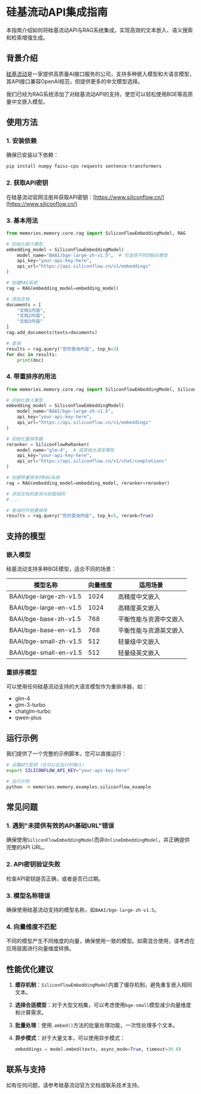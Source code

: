 # 硅基流动API集成指南

本指南介绍如何将硅基流动API与RAG系统集成，实现高效的文本嵌入、语义搜索和检索增强生成。

## 背景介绍

[硅基流动](https://www.siliconflow.cn/)是一家提供高质量AI接口服务的公司，支持多种嵌入模型和大语言模型，其API接口兼容OpenAI规范，但提供更多的中文模型选择。

我们已经为RAG系统添加了对硅基流动API的支持，使您可以轻松使用BGE等高质量中文嵌入模型。

## 使用方法

### 1. 安装依赖

确保已安装以下依赖：

```bash
pip install numpy faiss-cpu requests sentence-transformers
```

### 2. 获取API密钥

在硅基流动官网注册并获取API密钥：[https://www.siliconflow.cn/](https://www.siliconflow.cn/)

### 3. 基本用法

```python
from memories.memory.core.rag import SiliconFlowEmbeddingModel, RAG

# 初始化嵌入模型
embedding_model = SiliconFlowEmbeddingModel(
    model_name="BAAI/bge-large-zh-v1.5",  # 可选择不同的BGE模型
    api_key="your-api-key-here",
    api_url="https://api.siliconflow.cn/v1/embeddings"
)

# 创建RAG系统
rag = RAG(embedding_model=embedding_model)

# 添加文档
documents = [
    "文档1内容",
    "文档2内容",
    "文档3内容"
]
rag.add_documents(texts=documents)

# 查询
results = rag.query("您的查询内容", top_k=3)
for doc in results:
    print(doc)
```

### 4. 带重排序的用法

```python
from memories.memory.core.rag import SiliconFlowEmbeddingModel, SiliconFlowReRanker, RAG

# 初始化嵌入模型
embedding_model = SiliconFlowEmbeddingModel(
    model_name="BAAI/bge-large-zh-v1.5",
    api_key="your-api-key-here",
    api_url="https://api.siliconflow.cn/v1/embeddings"
)

# 初始化重排序器
reranker = SiliconFlowReRanker(
    model_name="glm-4",  # 或其他大语言模型
    api_key="your-api-key-here",
    api_url="https://api.siliconflow.cn/v1/chat/completions"
)

# 创建带重排序的RAG系统
rag = RAG(embedding_model=embedding_model, reranker=reranker)

# 添加文档和查询与前面相同
# ...

# 查询时开启重排序
results = rag.query("您的查询内容", top_k=5, rerank=True)
```

## 支持的模型

### 嵌入模型

硅基流动支持多种BGE模型，适合不同的场景：

| 模型名称 | 向量维度 | 适用场景 |
|---------|---------|---------|
| BAAI/bge-large-zh-v1.5 | 1024 | 高精度中文嵌入 |
| BAAI/bge-large-en-v1.5 | 1024 | 高精度英文嵌入 |
| BAAI/bge-base-zh-v1.5 | 768 | 平衡性能与资源中文嵌入 |
| BAAI/bge-base-en-v1.5 | 768 | 平衡性能与资源英文嵌入 |
| BAAI/bge-small-zh-v1.5 | 512 | 轻量级中文嵌入 |
| BAAI/bge-small-en-v1.5 | 512 | 轻量级英文嵌入 |

### 重排序模型

可以使用任何硅基流动支持的大语言模型作为重排序器，如：

- glm-4
- glm-3-turbo
- chatglm-turbo
- qwen-plus

## 运行示例

我们提供了一个完整的示例脚本，您可以直接运行：

```bash
# 设置API密钥（也可以在运行时输入）
export SILICONFLOW_API_KEY="your-api-key-here"

# 运行示例
python -m memories.memory.examples.siliconflow_example
```

## 常见问题

### 1. 遇到"未提供有效的API基础URL"错误

确保使用`SiliconFlowEmbeddingModel`而非`OnlineEmbeddingModel`，并正确提供完整的API URL。

### 2. API密钥验证失败

检查API密钥是否正确，或者是否已过期。

### 3. 模型名称错误

确保使用硅基流动支持的模型名称，如`BAAI/bge-large-zh-v1.5`。

### 4. 向量维度不匹配

不同的模型产生不同维度的向量，确保使用一致的模型。如需混合使用，请考虑在应用层面进行向量维度转换。

## 性能优化建议

1. **缓存机制**：`SiliconFlowEmbeddingModel`内置了缓存机制，避免重复嵌入相同文本。

2. **选择合适模型**：对于大型文档集，可以考虑使用`bge-small`模型减少向量维度和计算需求。

3. **批量处理**：使用`.embed()`方法的批量处理功能，一次性处理多个文本。

4. **异步模式**：对于大量文本，可以使用异步模式：
   ```python
   embeddings = model.embed(texts, async_mode=True, timeout=30.0)
   ```

## 联系与支持

如有任何问题，请参考硅基流动官方文档或联系技术支持。 